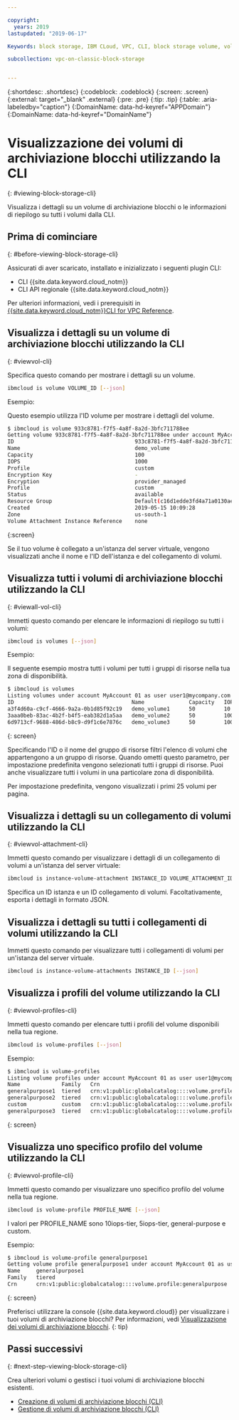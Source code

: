 ```yaml
---

copyright:
  years: 2019
lastupdated: "2019-06-17"

Keywords: block storage, IBM CLoud, VPC, CLI, block storage volume, volume, IOPS

subcollection: vpc-on-classic-block-storage


---
```


{:shortdesc: .shortdesc}
{:codeblock: .codeblock}
{:screen: .screen}
{:external: target="_blank" .external}
{:pre: .pre}
{:tip: .tip}
{:table: .aria-labeledby="caption"}
{:DomainName: data-hd-keyref="APPDomain"}
{:DomainName: data-hd-keyref="DomainName"}

# Visualizzazione dei volumi di archiviazione blocchi utilizzando la CLI 
{: #viewing-block-storage-cli}

Visualizza i dettagli su un volume di archiviazione blocchi o le informazioni di riepilogo su tutti i volumi dalla CLI. 

## Prima di cominciare
{: #before-viewing-block-storage-cli}

Assicurati di aver scaricato, installato e inizializzato i seguenti plugin CLI:

* CLI {{site.data.keyword.cloud_notm}}
* CLI API regionale {{site.data.keyword.cloud_notm}}

Per ulteriori informazioni, vedi i prerequisiti in [{{site.data.keyword.cloud_notm}}CLI for VPC Reference](/docs/vpc-infrastructure-cli-plugin?topic=vpc-infrastructure-cli-plugin-vpc-reference).

## Visualizza i dettagli su un volume di archiviazione blocchi utilizzando la CLI 
{: #viewvol-cli}

Specifica questo comando per mostrare i dettagli su un volume.

```bash
ibmcloud is volume VOLUME_ID [--json]
```

Esempio:

Questo esempio utilizza l'ID volume per mostrare i dettagli del volume.

```bash
$ ibmcloud is volume 933c8781-f7f5-4a8f-8a2d-3bfc711788ee
Getting volume 933c8781-f7f5-4a8f-8a2d-3bfc711788ee under account MyAccount01 as user user1@mycompany.com...
ID                                      933c8781-f7f5-4a8f-8a2d-3bfc711788ee
Name                                    demo_volume
Capacity                                100
IOPS                                    1000
Profile                                 custom
Encryption Key                          -
Encryption                              provider_managed
Profile                                 custom
Status                                  available
Resource Group                          Default(c16d1edde3fd4a71a0130aed371405a0)
Created                                 2019-05-15 10:09:28
Zone                                    us-south-1
Volume Attachment Instance Reference    none
```
{:screen}

Se il tuo volume è collegato a un'istanza del server virtuale, vengono visualizzati anche il nome e l'ID dell'istanza e del collegamento di volumi.

## Visualizza tutti i volumi di archiviazione blocchi utilizzando la CLI 
{: #viewall-vol-cli}

Immetti questo comando per elencare le informazioni di riepilogo su tutti i volumi:

```bash
ibmcloud is volumes [--json]
```

Esempio:

Il seguente esempio mostra tutti i volumi per tutti i gruppi di risorse nella tua zona di disponibilità.  

```bash
$ ibmcloud is volumes
Listing volumes under account MyAccount 01 as user user1@mycompany.com...
ID                                     Name              Capacity   IOPS   Auto Delete   Encryption        Profile         Created               Status      Zone         Resource Group
a3f4d60a-c9cf-4666-9a2a-0b1d85f92c19   demo_volume1      50         10     Manual        provider managed  generalpurpose   2019-06-30 11:04:46  pending     us-south-1   (c16d1edd-.)
3aaa0beb-83ac-4b2f-b4f5-eab382d1a5aa   demo_volume2      50         100    Manual        provider managed  custom           2019-06-30 10:26:34  available   us-south-1   (c16d1edd-.)
6d9713cf-9688-486d-b8c9-d9f1c6e7876c   demo_volume3      50         100    Manual        provider managed  custom           2019-06-30 10:39:24  available   us-south-1   (c16d1edd-.)
```
{: screen}

Specificando l'ID o il nome del gruppo di risorse filtri l'elenco di volumi che appartengono a un gruppo di risorse. Quando ometti questo parametro, per impostazione predefinita vengono selezionati tutti i gruppi di risorse. Puoi anche visualizzare tutti i volumi in una particolare zona di disponibilità.

Per impostazione predefinita, vengono visualizzati i primi 25 volumi per pagina.

## Visualizza i dettagli su un collegamento di volumi utilizzando la CLI
{: #viewvol-attachment-cli}

Immetti questo comando per visualizzare i dettagli di un collegamento di volumi a un'istanza del server virtuale:

```bash
ibmcloud is instance-volume-attachment INSTANCE_ID VOLUME_ATTACHMENT_ID [--json]
```

Specifica un ID istanza e un ID collegamento di volumi.  Facoltativamente, esporta i dettagli in formato JSON.

## Visualizza i dettagli su tutti i collegamenti di volumi utilizzando la CLI

Immetti questo comando per visualizzare tutti i collegamenti di volumi per un'istanza del server virtuale.

```bash
ibmcloud is instance-volume-attachments INSTANCE_ID [--json]
```

## Visualizza i profili del volume utilizzando la CLI
{: #viewvol-profiles-cli}

Immetti questo comando per elencare tutti i profili del volume disponibili nella tua regione.

```bash
ibmcloud is volume-profiles [--json]
```

Esempio:

```bash
$ ibmcloud is volume-profiles
Listing volume profiles under account MyAccount 01 as user user1@mycompany.com...
Name             Family   Crn
generalpurpose1  tiered   crn:v1:public:globalcatalog::::volume.profile:generalpurpose
generalpurpose2  tiered   crn:v1:public:globalcatalog::::volume.profile:generalpurpose
custom           custom   crn:v1:public:globalcatalog::::volume.profile:custom
generalpurpose3  tiered   crn:v1:public:globalcatalog::::volume.profile:generalpurpose
```
{: screen}

## Visualizza uno specifico profilo del volume utilizzando la CLI
{: #viewvol-profile-cli}

Immetti questo comando per visualizzare uno specifico profilo del volume nella tua regione.

```bash
ibmcloud is volume-profile PROFILE_NAME [--json]
```

I valori per PROFILE_NAME sono 10iops-tier, 5iops-tier, general-purpose e custom.

Esempio:

```bash
$ ibmcloud is volume-profile generalpurpose1
Getting volume profile generalpurpose1 under account MyAccount 01 as user user1@mycompany.com...
Name     generalpurpose1
Family   tiered
Crn      crn:v1:public:globalcatalog::::volume.profile:generalpurpose
```
{: screen}

Preferisci utilizzare la console {{site.data.keyword.cloud}} per visualizzare i tuoi volumi di archiviazione blocchi? Per informazioni, vedi [Visualizzazione dei volumi di archiviazione blocchi](/docs/vpc-on-classic-block-storage?topic=vpc-on-classic-block-storage-viewing-block-storage).
{: tip}

## Passi successivi
{: #next-step-viewing-block-storage-cli}

Crea ulteriori volumi o gestisci i tuoi volumi di archiviazione blocchi esistenti.

* [Creazione di volumi di archiviazione blocchi (CLI)](/docs/vpc-on-classic-block-storage?topic=vpc-on-classic-block-storage-creating-block-storage-cli)
* [Gestione di volumi di archiviazione blocchi (CLI)](/docs/vpc-on-classic-block-storage?topic=vpc-on-classic-block-storage-managing-block-storage-cli)
